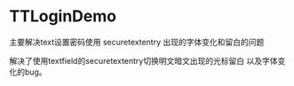 # TTLoginDemo
主要解决text设置密码使用 securetextentry 出现的字体变化和留白的问题

解决了使用textfield的securetextentry切换明文暗文出现的光标留白 以及字体变化的bug。
